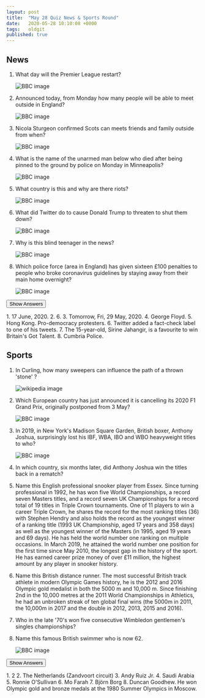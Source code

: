 ```yaml
---
layout: post
title:  "May 28 Quiz News & Sports Round"
date:   2020-05-28 10:10:08 +0000
tags:   oldgit
published: true
---
```


## News

1. What day will the Premier League restart?

    ![BBC image](https://ichef.bbci.co.uk/onesport/cps/480/cpsprodpb/14388/production/_112542828_klopp.jpg)

2. Announced today, from Monday how many people will be able to meet outside in England?

    ![BBC image](https://ichef.bbci.co.uk/news/660/cpsprodpb/711A/production/_112545982_bdf6a404-958c-41f0-8312-678010cabee3.jpg)

3. Nicola Sturgeon confirmed Scots can meets friends and family outside from when?

    ![BBC image](https://ichef.bbci.co.uk/images/ic/1024x576/p08d94g3.jpg)

4. What is the name of the unarmed man below who died after being pinned to the ground by police on Monday in Minneapolis?

    ![BBC image](https://ichef.bbci.co.uk/news/624/cpsprodpb/67F0/production/_112480662_5f9752d1-97fe-44e3-942d-81fc759a442c.jpg)

5. What country is this and why are there riots?

    ![BBC image](https://ichef.bbci.co.uk/news/660/cpsprodpb/179DD/production/_112533769_061658395.jpg)

6. What did Twitter do to cause Donald Trump to threaten to shut them down?

    ![BBC image](https://ichef.bbci.co.uk/news/660/cpsprodpb/383D/production/_112479341_gettyimages-1215628275.jpg)

7. Why is this blind teenager in the news?

    ![BBC image](https://images.immediate.co.uk/production/volatile/sites/3/2020/05/britains_got_talent_sirine-0237c41.jpg?quality=90&resize=620,413)

8. Which police force (area in England) has given sixteen £100 penalties to people who broke coronavirus guidelines by staying away from their main home overnight?

    ![BBC image](https://ichef.bbci.co.uk/news/660/cpsprodpb/15809/production/_112537088_gettyimages-177298033.jpg)

<button class="answer-button">Show Answers</button>
<div class="hide" markdown="1">
1. 17 June, 2020.
2. 6.
3. Tomorrow, Fri, 29 May, 2020.
4. George Floyd.
5. Hong Kong. Pro-democracy protesters.
6. Twitter added a fact-check label to one of his tweets.
7. The 15-year-old, Sirine Jahangir, is a favourite to win Britain's Got Talent.
8. Cumbria Police. 
</div>

## Sports

1. In Curling, how many sweepers can influence the path of a thrown 'stone' ?

    ![wikipedia image](https://upload.wikimedia.org/wikipedia/commons/2/28/Brier_045.jpg)

2. Which European country has just announced it is cancelling its 2020 F1 Grand Prix, originally postponed from 3 May?

    ![BBC image](https://ichef.bbci.co.uk/onesport/cps/480/cpsprodpb/55AD/production/_112533912_circuit2.png)

3. In 2019, in New York's Madison Square Garden, British boxer, Anthony Joshua, surprisingly lost his IBF, WBA, IBO and WBO heavyweight titles to who? 

    ![BBC image](https://ichef.bbci.co.uk/images/ic/1200x675/p07wrgm2.jpg)

4. In which country, six months later, did Anthony Joshua win the titles back in a rematch?

5. Name this English professional snooker player from Essex. Since turning professional in 1992, he has won five World Championships, a record seven Masters titles, and a record seven UK Championships for a record total of 19 titles in Triple Crown tournaments. One of 11 players to win a career Triple Crown, he shares the record for the most ranking titles (36) with Stephen Hendry and also holds the record as the youngest winner of a ranking title (1993 UK Championship, aged 17 years and 358 days) as well as the youngest winner of the Masters (in 1995, aged 19 years and 69 days). He has held the world number one ranking on multiple occasions. In March 2019, he attained the world number one position for the first time since May 2010, the longest gap in the history of the sport. He has earned career prize money of over £11 million, the highest amount by any player in snooker history.

6. Name this British distance runner. The most successful British track athlete in modern Olympic Games history, he is the 2012 and 2016 Olympic gold medalist in both the 5000 m and 10,000 m. Since finishing 2nd in the 10,000 metres at the 2011 World Championships in Athletics, he had an unbroken streak of ten global final wins (the 5000m in 2011, the 10,000m in 2017 and the double in 2012, 2013, 2015 and 2016).

7. Who in the late '70's won five consecutive Wimbledon gentlemen's singles championships?

8. Name this famous British swimmer who is now 62.

    ![BBC image](https://ichef.bbci.co.uk/images/ic/1200x675/p01h7cfd.jpg)

<p/>
<button class="answer-button">Show Answers</button>
<div class="hide" markdown="1">
1. 2
2. The Netherlands (Zandvoort circuit)
3. Andy Ruiz Jr.
4. Saudi Arabia
5. Ronnie O'Sullivan
6. Mo Farah
7. Björn Borg
8. Duncan Goodhew. He won Olympic gold and bronze medals at the 1980 Summer Olympics in Moscow.
</div>

